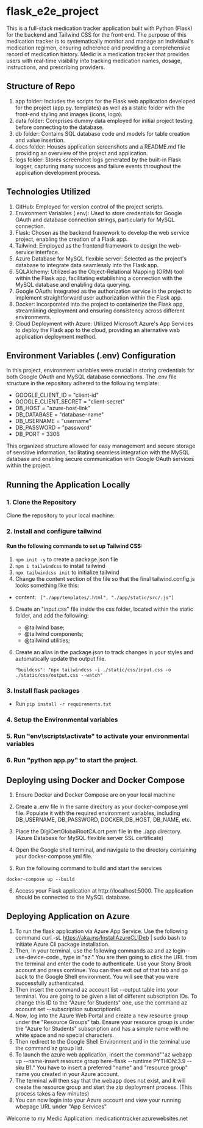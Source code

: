 # flask_e2e_project

This is a full-stack medication tracker application built with Python (Flask) for the backend and Tailwind CSS for the front end. The purpose of this medication tracker is to systematically monitor and manage an individual's medication regimen, ensuring adherence and providing a comprehensive record of medication history.
Medic is a medication tracker that provides users with real-time visibility into tracking medication names, dosage, instructions, and prescribing providers. 

## Structure of Repo
1. app folder: Includes the scripts for the Flask web application developed for the project (app.py. templates) as well as a static folder with the front-end styling and images (icons, logo).
2. data folder: Comprises dummy data employed for initial project testing before connecting to the database.
3. db folder: Contains SQL database code and models for table creation and value insertion.
4. docs folder: Houses application screenshots and a README.md file providing an overview of the project and application.
5. logs folder: Stores screenshot logs generated by the built-in Flask logger, capturing many success and failure events throughout the application development process.

## Technologies Utilized

1. GitHub: Employed for version control of the project scripts.
2. Environment Variables (.env): Used to store credentials for Google OAuth and database connection strings, particularly for MySQL connection.
3. Flask: Chosen as the backend framework to develop the web service project, enabling the creation of a Flask app.
4. Tailwind: Employed as the frontend framework to design the web-service interface.
5. Azure Database for MySQL flexible server: Selected as the project's database to integrate data seamlessly into the Flask app.
6. SQLAlchemy: Utilized as the Object-Relational Mapping (ORM) tool within the Flask app, facilitating establishing a connection with the MySQL database and enabling data querying.
7. Google OAuth: Integrated as the authorization service in the project to implement straightforward user authorization within the Flask app.
8. Docker: Incorporated into the project to containerize the Flask app, streamlining deployment and ensuring consistency across different environments.
9. Cloud Deployment with Azure: Utilized Microsoft Azure's App Services to deploy the Flask app to the cloud, providing an alternative web application deployment method.


## Environment Variables (.env) Configuration

In this project, environment variables were crucial in storing credentials for both Google OAuth and MySQL database connections. The .env file structure in the repository adhered to the following template:

- GOOGLE_CLIENT_ID = "client-id"
- GOOGLE_CLIENT_SECRET = "client-secret"
- DB_HOST = "azure-host-link"
- DB_DATABASE = "database-name"
- DB_USERNAME = "username"
- DB_PASSWORD = "password"
- DB_PORT = 3306

This organized structure allowed for easy management and secure storage of sensitive information, facilitating seamless integration with the MySQL database and enabling secure communication with Google OAuth services within the project.

## Running the Application Locally

### 1. Clone the Repository

Clone the repository to your local machine:

### 2. Install and configure tailwind

#### Run the following commands to set up Tailwind CSS:
1. ```npm init -y``` to create a package.json file
2. ```npm i tailwindcss``` to install tailwind
3. ```npx tailwindcss init``` to initialize tailwind
4. Change the content section of the file so that the final tailwind.config.js looks something like this:
- content: ``` ["./app/templates/.html", "./app/static/src/.js"]```

5. Create an "input.css" file inside the css folder, located within the static folder, and add the following:

    - @tailwind base;
    - @tailwind components;
    - @tailwind utilities;

6. Create an alias in the package.json to track changes in your styles and automatically update the output file.

   ``` "buildcss": "npx tailwindcss -i ./static/css/input.css -o ./static/css/output.css --watch" ```

### 3. Install flask packages
- Run ```pip install -r requirements.txt```

### 4. Setup the Environmental variables

### 5. Run "env\scripts\activate" to activate your environmental variables

### 6. Run "python app.py" to start the project.


## Deploying using Docker and Docker Compose

1. Ensure Docker and Docker Compose are on your local machine

2. Create a .env file in the same directory as your docker-compose.yml file. Populate it with the required environment variables, including DB_USERNAME, DB_PASSWORD, DOCKER_DB_HOST, DB_NAME, etc.

3. Place the DigiCertGlobalRootCA.crt.pem file in the ./app directory. (Azure Database for MySQL flexible server SSL certificate)

4. Open the Google shell terminal, and navigate to the directory containing your docker-compose.yml file.

5. Run the following command to build and start the services

```docker-compose up --build```

6. Access your Flask application at http://localhost:5000. The application should be connected to the MySQL database.


## Deploying Application on Azure
1. To run the flask application via Azure App Service. Use the following command curl -sL https://aka.ms/InstallAzureCLIDeb | sudo bash to initiate Azure Cli package installation.
2. Then, in your terminal, use the following commands az  and az login--use-device-code., type in "az." You are then going to click the URL from the terminal and enter the code to authenticate. Use your Stony Brook account and press continue. You can then exit out of that tab and go back to the Google Shell environment. You will see that you were successfully authenticated.
3. Then insert the command az account list --output table into your terminal. You are going to be given a list of different subscription IDs. To change this ID to the "Azure for Students" one, use the command az account set --subscription subscriptionId.
4. Now, log into the Azure Web Portal and create a new resource group under the "Resource Groups" tab. Ensure your resource group is under the "Azure for Students" subscription and has a simple name with no white space and no special characters.
5. Then redirect to the Google Shell Environment and in the terminal use the command az group list.
6. To launch the azure web application, insert the command'''az webapp up --name-insert resource group here-flask --runtime PYTHON:3.9 --sku B1." You have to insert a preferred "name" and "resource group" name you created in your Azure account.
7. The terminal will then say that the webapp does not exist, and it will create the resource group and start the zip deployment process. (This process takes a few minutes)
8. You can now login into your Azure account and view your running wbepage URL under "App Services"

Welcome to my Medic Application: medicationtracker.azurewebsites.net 

